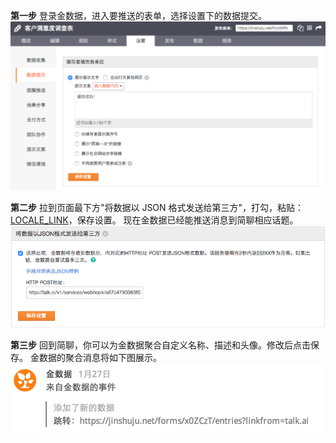 
**第一步** 登录金数据，进入要推送的表单，选择设置下的数据提交。
![](../images/inte-guide/sample-jinshuju-1.png)

**第二步** 拉到页面最下方"将数据以 JSON 格式发送给第三方"，打勾，粘贴：[LOCALE_LINK](#)，保存设置。
现在金数据已经能推送消息到简聊相应话题。
![](../images/inte-guide/sample-jinshuju-2.png)

**第三步** 回到简聊，你可以为金数据聚合自定义名称、描述和头像。修改后点击保存。
金数据的聚合消息将如下图展示。
![](../images/inte-guide/notice-jinshuju.png)
